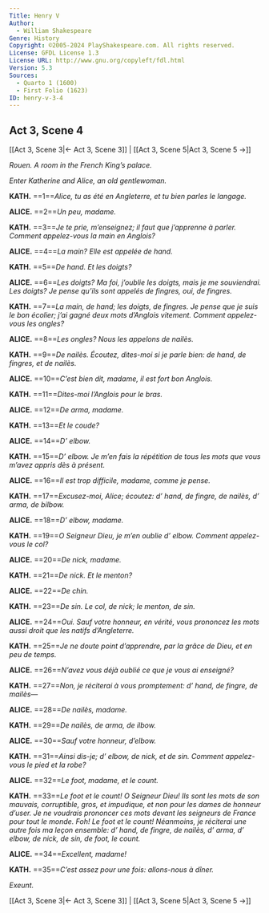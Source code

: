 ```yaml
---
Title: Henry V
Author: 
  - William Shakespeare
Genre: History
Copyright: ©2005-2024 PlayShakespeare.com. All rights reserved.
License: GFDL License 1.3
License URL: http://www.gnu.org/copyleft/fdl.html
Version: 5.3
Sources:
  - Quarto 1 (1600)
  - First Folio (1623)
ID: henry-v-3-4
---
```


## Act 3, Scene 4
[[Act 3, Scene 3|← Act 3, Scene 3]] | [[Act 3, Scene 5|Act 3, Scene 5 →]]

*Rouen. A room in the French King’s palace.*

*Enter Katherine and Alice, an old gentlewoman.*

**KATH.**
==1==*Alice, tu as été en Angleterre, et tu bien parles le langage.*

**ALICE.**
==2==*Un peu, madame.*

**KATH.**
==3==*Je te prie, m’enseignez; il faut que j’apprenne à parler. Comment appelez-vous la main en Anglois?*

**ALICE.**
==4==*La main? Elle est appelée de hand.*

**KATH.**
==5==*De hand. Et les doigts?*

**ALICE.**
==6==*Les doigts? Ma foi, j’oublie les doigts, mais je me souviendrai. Les doigts? Je pense qu’ils sont appelés de fingres, oui, de fingres.*

**KATH.**
==7==*La main, de hand; les doigts, de fingres. Je pense que je suis le bon écolier; j’ai gagné deux mots d’Anglois vitement. Comment appelez-vous les ongles?*

**ALICE.**
==8==*Les ongles? Nous les appelons de nailès.*

**KATH.**
==9==*De nailès. Écoutez, dites-moi si je parle bien: de hand, de fingres, et de nailès.*

**ALICE.**
==10==*C’est bien dit, madame, il est fort bon Anglois.*

**KATH.**
==11==*Dites-moi l’Anglois pour le bras.*

**ALICE.**
==12==*De arma, madame.*

**KATH.**
==13==*Et le coude?*

**ALICE.**
==14==*D’ elbow.*

**KATH.**
==15==*D’ elbow. Je m’en fais la répétition de tous les mots que vous m’avez appris dès à présent.*

**ALICE.**
==16==*Il est trop difficile, madame, comme je pense.*

**KATH.**
==17==*Excusez-moi, Alice; écoutez: d’ hand, de fingre, de nailès, d’ arma, de bilbow.*

**ALICE.**
==18==*D’ elbow, madame.*

**KATH.**
==19==*O Seigneur Dieu, je m’en oublie d’ elbow. Comment appelez-vous le col?*

**ALICE.**
==20==*De nick, madame.*

**KATH.**
==21==*De nick. Et le menton?*

**ALICE.**
==22==*De chin.*

**KATH.**
==23==*De sin. Le col, de nick; le menton, de sin.*

**ALICE.**
==24==*Oui. Sauf votre honneur, en vérité, vous prononcez les mots aussi droit que les natifs d’Angleterre.*

**KATH.**
==25==*Je ne doute point d’apprendre, par la grâce de Dieu, et en peu de temps.*

**ALICE.**
==26==*N’avez vous déjà oublié ce que je vous ai enseigné?*

**KATH.**
==27==*Non, je réciterai à vous promptement: d’ hand, de fingre, de mailès—*

**ALICE.**
==28==*De nailès, madame.*

**KATH.**
==29==*De nailès, de arma, de ilbow.*

**ALICE.**
==30==*Sauf votre honneur, d’elbow.*

**KATH.**
==31==*Ainsi dis-je; d’ elbow, de nick, et de sin. Comment appelez-vous le pied et la robe?*

**ALICE.**
==32==*Le foot, madame, et le count.*

**KATH.**
==33==*Le foot et le count! O Seigneur Dieu! Ils sont les mots de son mauvais, corruptible, gros, et impudique, et non pour les dames de honneur d’user. Je ne voudrais prononcer ces mots devant les seigneurs de France pour tout le monde. Foh! Le foot et le count! Néanmoins, je réciterai une autre fois ma leçon ensemble: d’ hand, de fingre, de nailès, d’ arma, d’ elbow, de nick, de sin, de foot, le count.*

**ALICE.**
==34==*Excellent, madame!*

**KATH.**
==35==*C’est assez pour une fois: allons-nous à dîner.*

*Exeunt.*

[[Act 3, Scene 3|← Act 3, Scene 3]] | [[Act 3, Scene 5|Act 3, Scene 5 →]]